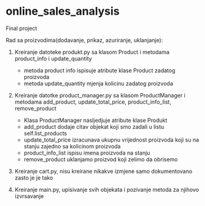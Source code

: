 # online_sales_analysis
Final project

Rad sa proizvodima(dodavanje, prikaz, azuriranje, uklanjanje):

1. Kreiranje datoteke produkt.py sa klasom Product i metodama product_info i update_quantity
    - metoda product info ispisuje atribute klase Product zadatog proizvoda
    - metoda update_quantity mjenja kolicinu zadatog proizvoda

2. Kreiranje datotke product_manager.py sa klasom ProductManager i metodama add_product, update_total_price, product_info_list, remove_product
    - Klasa ProductManager nasljedjuje atribute klase Produkt
    - add_product dodaje citav objekat koji smo zadali u listu self.list_products
    - update_total_price izracunava ukupnu vrijednost proizvoda koji su na stanju zajedno sa kolicinom proizvoda
    - product_info_list ispisu imena proizvoda na stanju
    - remove_product uklanjamo proizvod koji zelimo da obrisemo

3. Kreiranje cart.py, nisu kreirane nikakve izmjene samo dokumentovano zasto je je tako

4. Kreiranje main.py, upisivanje svih objekata i pozivanje metoda za njihovo izvrsavanje

